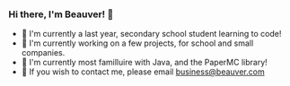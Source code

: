 ### Hi there, I'm Beauver! 👋
- 🌱 I'm currently a last year, secondary school student learning to code!
- 📘 I'm currently working on a few projects, for school and small companies.
- 📖 I'm currently most familluire with Java, and the PaperMC library!
- 📮 If you wish to contact me, please email business@beauver.com
<!--
**Beauver/Beauver** is a ✨ _special_ ✨ repository because its `README.md` (this file) appears on your GitHub profile.

Here are some ideas to get you started:

- 🔭 I’m currently working on ...
- 🌱 I’m currently learning ...
- 👯 I’m looking to collaborate on ...
- 🤔 I’m looking for help with ...
- 💬 Ask me about ...
- 📫 How to reach me: ...
- 😄 Pronouns: ...
- ⚡ Fun fact: ...
-->
